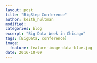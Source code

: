```yaml
---
layout: post
title: "BigStep Conference"
author: keith_hultman
modified:
categories: blog
excerpt: "Big Data Week in Chicago"
tags: [BigData, conference]
image:
  feature: feature-image-data-blue.jpg
date: 2016-10-09
---
```


